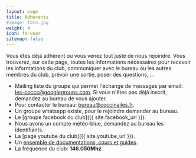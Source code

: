 ```yaml
---
layout: page
title: Adhérents
#image: toto.jpg
weight: 4
icon: fa-user
sitemap: false
---
```


Vous êtes déjà adhérent ou vous venez tout juste de nous rejoindre. Vous trouverez, sur cette page, toutes les informations nécessaires pour recevoir les informations du club, communiquer avec le bureau ou les autres membres du club, prévoir une sortie, poser des questions, ...

- Mailing liste du groupe qui permet l'échange de messages par email: [les-coccs@googlegroups.com](mailto:les-coccs@googlegroups.com). Si vous n'êtes pas déjà inscrit, demandez au bureau de vous ajouter.
- Pour contacter le bureau: [bureau@coccinailes.fr](mailto:bureau@coccinailes.fr).
- Un groupe whatsapp existe, pour le rejoindre demander au bureau.
- Le [groupe facebook du club]({{ site.facebook_url }}).
- Nous avons un compte météo-blue, demandez au bureau les identifiants.
- La [page youtube du club]({{ site.youtube_url }}).
- Un [ensemble de documentations, cours et guides](https://drive.google.com/drive/folders/0B7PxwmgdmAE3R1g0Tjl1ajd1cEk?usp=sharing).
- La fréquence du club: **146.050Mhz**.
